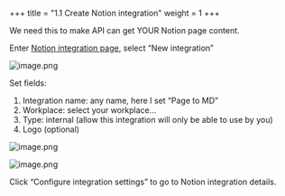 +++
title = "1.1 Create Notion integration"
weight = 1
+++


We need this to make API can get YOUR Notion page content.


Enter [Notion integration page](https://www.notion.so/profile/integrations), select “New integration”


![image.png](/images/002-ii-level-1-notion-to-md/001-1-setup-notion-integration/4-555977-image.png)


Set fields:

1. Integration name: any name, here I set “Page to MD”
2. Workplace: select your workplace…
3. Type: internal (allow this integration will only be able to use by you)
4. Logo (optional)

![image.png](/images/002-ii-level-1-notion-to-md/001-1-setup-notion-integration/4-559080-image.png)


![image.png](/images/002-ii-level-1-notion-to-md/001-1-setup-notion-integration/4-138411-image.png)


Click “Configure integration settings” to go to Notion integration details.


